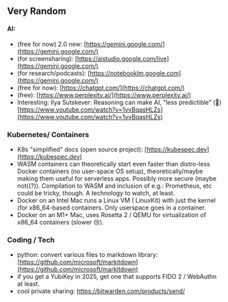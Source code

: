 ## Very Random
#### AI:
- (free for now) 2.0 new: [https://gemini.google.com/](https://gemini.google.com/)
- (for screensharing): [https://aistudio.google.com/live](https://gemini.google.com/)
- (for research/podcasts): [https://notebooklm.google.com](https://gemini.google.com/)
- (free for now): [https://chatgpt.com/](https://chatgpt.com/)
- (free): [https://www.perplexity.ai/](https://www.perplexity.ai/)
- Interesting: Ilya Sutskever: Reasoning can make AI, "less predictible" (🤯) [https://www.youtube.com/watch?v=1yvBqasHLZs](https://www.youtube.com/watch?v=1yvBqasHLZs)

### Kubernetes/ Containers
- K8s "simplified" docs (open source project): [https://kubespec.dev](https://kubespec.dev)
- WASM containers can theoretically start even faster than distro-less Docker containers (no user-space OS setup), theoretically/maybe making them useful for serverless apps. Possibly more secure (maybe not((?)). Compilation to WASM and inclusion of e.g.: Prometheus, etc could be tricky, though. A technology to watch, at least.
- Docker on an Intel Mac runs a Linux VM ( LinuxKit) with just the kernel (for x86_64-based containers. Only userspace goes in a container.
- Docker on an M1+ Mac, uses Rosetta 2 / QEMU for virtualization of x86_64 containers (slower 😢).

### Coding / Tech
- python: convert various files to markdown library: [https://github.com/microsoft/markitdown](https://github.com/microsoft/markitdown)
- if you get a YubiKey in 2025, get one that supports FIDO 2 / WebAuthn at least.
- cool private sharing: https://bitwarden.com/products/send/
